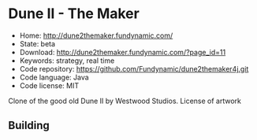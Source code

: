 # Dune II - The Maker

- Home: http://dune2themaker.fundynamic.com/
- State: beta
- Download: http://dune2themaker.fundynamic.com/?page_id=11
- Keywords: strategy, real time
- Code repository: https://github.com/Fundynamic/dune2themaker4j.git
- Code language: Java
- Code license: MIT

Clone of the good old Dune II by Westwood Studios.
License of artwork

## Building
